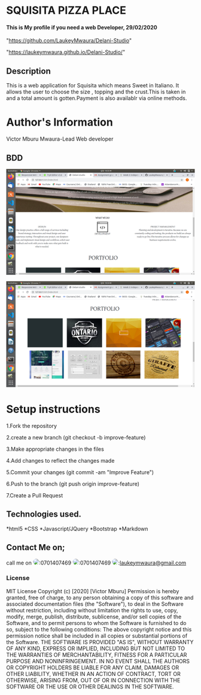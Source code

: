 # SQUISITA PIZZA PLACE

#### This is My profile if you need a web Developer, 29/02/2020
"https://github.com/LaukeyMwaura/Delani-Studio"

"https://laukeymwaura.github.io/Delani-Studio/"

## Description
This is a web application for Squisita which means Sweet in Italiano. It allows the user to choose the size , topping and the crust.This is taken in and a total amount is gotten.Payment is also availablr via online methods.

# Author's Information 
Victor Mburu Mwaura-Lead Web developer

## BDD
![this is a pictorial representation of the hover function](https://github.com/LaukeyMwaura/Delani-Studio/blob/master/img/s.png?raw=true)

![This is a pictorial  representation of the on click function](https://github.com/LaukeyMwaura/Delani-Studio/blob/master/img/ss.png)
# Setup instructions 
1.Fork the repository

2.create a new branch (git checkout -b improve-feature)

3.Make appropriate changes in the files

4.Add changes to reflect the changes made

5.Commit your changes (git commit -am "Improve Feature")

6.Push to the branch (git push origin improve-feature)

7.Create a Pull Request


## Technologies used.
*html5
*CSS
*Javascript/JQuery
*Bootstrap
*Markdown

## Contact Me on;
call me on 
<img src="https://bit.ly/2H4L6UZ" width="109" style="border-radius:50%;">:0701407469
<img src="https://bit.ly/383xk0Z" width="109" style="border-radius:50%;">:0701407469
<img src="https://bit.ly/2Smueyp" width="109" style="border-radius:50%;">:laukeymwaura@gmail.com

### License
MIT License
Copyright (c) [2020] [Victor Mburu]
Permission is hereby granted, free of charge, to any person obtaining a copy
of this software and associated documentation files (the "Software"), to deal
in the Software without restriction, including without limitation the rights
to use, copy, modify, merge, publish, distribute, sublicense, and/or sell
copies of the Software, and to permit persons to whom the Software is
furnished to do so, subject to the following conditions:
The above copyright notice and this permission notice shall be included in all
copies or substantial portions of the Software.
THE SOFTWARE IS PROVIDED "AS IS", WITHOUT WARRANTY OF ANY KIND, EXPRESS OR
IMPLIED, INCLUDING BUT NOT LIMITED TO THE WARRANTIES OF MERCHANTABILITY,
FITNESS FOR A PARTICULAR PURPOSE AND NONINFRINGEMENT. IN NO EVENT SHALL THE
AUTHORS OR COPYRIGHT HOLDERS BE LIABLE FOR ANY CLAIM, DAMAGES OR OTHER
LIABILITY, WHETHER IN AN ACTION OF CONTRACT, TORT OR OTHERWISE, ARISING FROM,
OUT OF OR IN CONNECTION WITH THE SOFTWARE OR THE USE OR OTHER DEALINGS IN THE
SOFTWARE.
